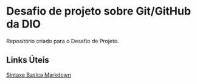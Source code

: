 # Desafio de projeto sobre Git/GitHub da DIO
Repositório criado para o Desafio de Projeto.


## Links Úteis
[Sintaxe Basica Markdown](https://www.markdownguide.org/basic-syntax/)
